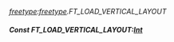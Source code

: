 _[freetype](../../modules/freetype/freetype-module.md):[freetype](../../modules/freetype/freetype-module.md).FT\_LOAD\_VERTICAL\_LAYOUT_
##### Const FT\_LOAD\_VERTICAL\_LAYOUT:[Int](../../modules/wonkey/wonkey-types-int.md)
